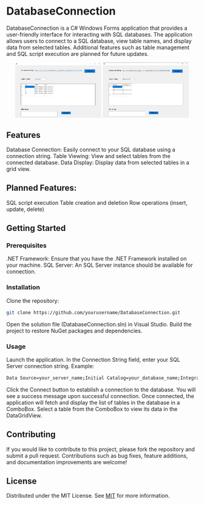 # DatabaseConnection

DatabaseConnection is a C# Windows Forms application that provides a user-friendly interface for interacting with SQL databases. The application allows users to connect to a SQL database, view table names, and display data from selected tables. Additional features such as table management and SQL script execution are planned for future updates.

<div align="center">
    <img src="images/image1.png" width="45%" alt="Image 1">
    <img src="images/image2.png" width="45%" alt="Image 2">
</div>

## Features
Database Connection: Easily connect to your SQL database using a connection string.
Table Viewing: View and select tables from the connected database.
Data Display: Display data from selected tables in a grid view.

## Planned Features:
SQL script execution
Table creation and deletion
Row operations (insert, update, delete)

## Getting Started

### Prerequisites
.NET Framework: Ensure that you have the .NET Framework installed on your machine.
SQL Server: An SQL Server instance should be available for connection.

### Installation
Clone the repository:
   ```sh
   git clone https://github.com/yourusername/DatabaseConnection.git
   ```

Open the solution file (DatabaseConnection.sln) in Visual Studio.
Build the project to restore NuGet packages and dependencies.

### Usage

Launch the application.
In the Connection String field, enter your SQL Server connection string. Example:
   ```sh
   Data Source=your_server_name;Initial Catalog=your_database_name;Integrated Security=True;Pooling=False;Encrypt=False
   ```
Click the Connect button to establish a connection to the database. You will see a success message upon successful connection.
Once connected, the application will fetch and display the list of tables in the database in a ComboBox.
Select a table from the ComboBox to view its data in the DataGridView.

## Contributing
If you would like to contribute to this project, please fork the repository and submit a pull request. Contributions such as bug fixes, feature additions, and documentation improvements are welcome!

## License
Distributed under the MIT License. See [MIT](LICENSE) for more information.
